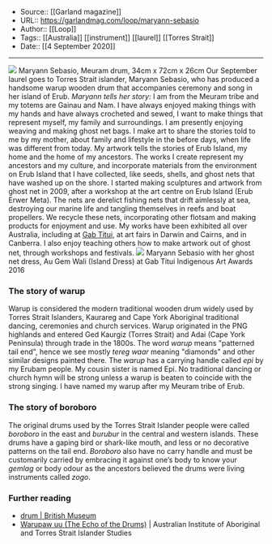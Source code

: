 ﻿
  * Source:: [[Garland magazine]]
  * URL:: https://garlandmag.com/loop/maryann-sebasio
  * Author:: [[Loop]]
  * Tags:: [[Australia]] [[instrument]] [[laurel]] [[Torres Strait]]
  * Date:: [[4 September 2020]]


* * *
![](https://garlandmag.com/wp-content/uploads/2020/09/Z1mkIUYPFa-1024x607.png)
Maryann Sebasio, Meuram drum, 34cm x 72cm x 26cm
Our September laurel goes to Torres Strait islander, Maryann Sebasio, who has produced a handsome warup wooden drum that accompanies ceremony and song in her island of Erub.
 _Maryann tells her story:_
I am from the Meuram tribe and my totems are Gainau and Nam. I have always enjoyed making things with my hands and have always crocheted and sewed, I want to make things that represent myself, my family and surroundings. I am presently enjoying weaving and making ghost net bags.
I make art to share the stories told to me by my mother, about family and lifestyle in the before days, when life was different from today. My artwork tells the stories of Erub Island, my home and the home of my ancestors.
The works I create represent my ancestors and my culture, and incorporate materials from the environment on Erub Island that I have collected, like seeds, shells, and ghost nets that have washed up on the shore.
I started making sculptures and artwork from ghost net in 2009, after a workshop at the art centre on Erub Island (Erub Erwer Meta). The nets are derelict fishing nets that drift aimlessly at sea, destroying our marine life and tangling themselves in reefs and boat propellers. We recycle these nets, incorporating other flotsam and making products for enjoyment and use.
My works have been exhibited all over Australia, including at [Gab Titui](http://www.gabtitui.gov.au/), at art fairs in Darwin and Cairns, and in Canberra. I also enjoy teaching others how to make artwork out of ghost net, through workshops and festivals.
![](https://garlandmag.com/wp-content/uploads/2020/09/GTCC-2016-082-683x1024.jpg)
Maryann Sebasio with her ghost net dress, Au Gem Wali (Island Dress) at Gab Titui Indigenous Art Awards 2016
### The story of warup
Warup is considered the modern traditional wooden drum widely used by Torres Strait Islanders, Kaurareg and Cape York Aboriginal traditional dancing, ceremonies and church services.
Warup originated in the PNG highlands and entered Ged Kaurgiz (Torres Strait) and Adai (Cape York Peninsula) through trade in the 1800s.
The word _warup_ means  "patterned tail end", hence we see mostly _tereg waar_ meaning  "diamonds" and other similar designs painted there. The _warup_ has a carrying handle called _epi_ by my Erubam people. My cousin sister is named Epi.
No traditional dancing or church hymn will be strong unless a warup is beaten to coincide with the strong singing. I have named my warup after my Meuram tribe of Erub.
### The story of boroboro
The original drums used by the Torres Strait Islander people were called _boroboro_ in the east and _burubur_ in the central and western islands. These drums have a gaping bird or shark-like mouth, and less or no decorative patterns on the tail end. _Boroboro_ also have no carry handle and must be customarily carried by embracing it against one’s body to know your _gemlag_ or body odour as the ancestors believed the drums were living instruments called _zogo_.
### Further reading
  * [drum | British Museum](https://www.britishmuseum.org/collection/object/E_Oc-3401)
  * [Warupaw uu (The Echo of the Drums)](https://aiatsis.gov.au/news-and-events/blog/warupaw-uu-echo-drums) | Australian Institute of Aboriginal and Torres Strait Islander Studies


